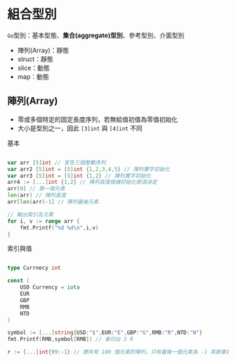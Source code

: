 # 組合型別

`Go`型別：基本型態、**集合(aggregate)型別**、參考型別、介面型別

* 陣列(Array)：靜態
* struct：靜態
* slice：動態
* map：動態

## 陣列(Array)

* 零或多個特定的固定長度序列，若無給值初值為零值初始化
* 大小是型別之一，因此 `[3]int` 與 `[4]int` 不同


基本
```go

var arr [5]int // 宣告三個整數序列
var arr2 [5]int = [5]int {1,2,3,4,5} // 陣列實字初始化
var arr3 [5]int = [5]int {1,2} // 陣列實字初始化
arr4 := [...]int {1,2} // 陣列長度根據初始化樹浪決定
arr[0] // 第一個元素
len(arr) // 陣列長度
arr[len(arr)-1] // 陣列最後元素

// 輸出索引及元素
for i, v := range arr {
    fmt.Printf("%d %d\n",i,v)
}

```

索引與值

```go

type Currnecy int

const (
    USD Currency = iota
    EUR 
    GBP
    RMB
    NTD
)

symbol := [...]string{USD:"$",EUR:"E",GBP:"G",RMB:"R",NTD:"N"}
fmt.Printf(RMB,symbol[RMB]) // 會印出 3 R

r := [...]int{99:-1} // 總共有 100 個元素的陣列，只有最後一個元素為 -1 其餘會被零值初始

```